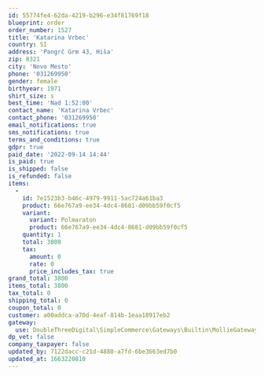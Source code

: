 ```yaml
---
id: 55774fe4-62da-4219-b296-e34f81769f18
blueprint: order
order_number: 1527
title: 'Katarina Vrbec'
country: SI
address: 'Pangrč Grm 43, Hiša'
zip: 8321
city: 'Novo Mesto'
phone: '031269950'
gender: female
birthyear: 1971
shirt_size: s
best_time: 'Nad 1:52:00'
contact_name: 'Katarina Vrbec'
contact_phone: '031269950'
email_notifications: true
sms_notifications: true
terms_and_conditions: true
gdpr: true
paid_date: '2022-09-14 14:44'
is_paid: true
is_shipped: false
is_refunded: false
items:
  -
    id: 7e1523b3-b46c-4979-9911-5ac724a61ba3
    product: 66e767a9-ee34-4dc4-8681-d09bb59f0cf5
    variant:
      variant: Polmaraton
      product: 66e767a9-ee34-4dc4-8681-d09bb59f0cf5
    quantity: 1
    total: 3800
    tax:
      amount: 0
      rate: 0
      price_includes_tax: true
grand_total: 3800
items_total: 3800
tax_total: 0
shipping_total: 0
coupon_total: 0
customer: a00addca-a70d-4eaf-814b-1eaa18917eb2
gateway:
  use: DoubleThreeDigital\SimpleCommerce\Gateways\Builtin\MollieGateway
dp_vet: false
company_taxpayer: false
updated_by: 7122dacc-c21d-4880-a7fd-6be3663ed7b0
updated_at: 1663220810
---
```

